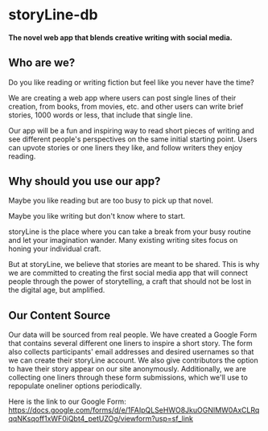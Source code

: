 # storyLine-db
#### The novel web app that blends creative writing with social media.

## Who are we?

Do you like reading or writing fiction but feel like you never have the time?

We are creating a web app where users can post single lines of their creation, from books, from movies, etc. and other users can write brief stories, 1000 words or less, that include that single line.

Our app will be a fun and inspiring way to read short pieces of writing and see different people's perspectives on the same initial starting point. Users can upvote stories or one liners they like, and follow writers they enjoy reading.

## Why should you use our app?

Maybe you like reading but are too busy to pick up that novel.

Maybe you like writing but don't know where to start.

storyLine is the place where you can take a break from your busy routine and let your imagination wander. Many existing writing sites focus on honing your individual craft.

But at storyLine, we believe that stories are meant to be shared. This is why we are committed to creating the first social media app that will connect people through the power of storytelling, a craft that should not be lost in the digital age, but amplified.

## Our Content Source
Our data will be sourced from real people. We have created a Google Form that contains several different one liners to inspire a short story. The form also collects participants' email addresses and desired usernames so that we can create their storyLine account. We also give contributors the option to have their story appear on our site anonymously. Additionally, we are collecting one liners through these form submissions, which we'll use to repopulate oneliner options periodically.

Here is the link to our Google Form:
https://docs.google.com/forms/d/e/1FAIpQLSeHWO8JkuOGNIMW0AxCLRqqqNKsqoff1xWF0iQbt4_petUZOg/viewform?usp=sf_link
